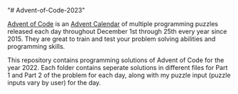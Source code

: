 "# Advent-of-Code-2023" 

[Advent of Code](https://adventofcode.com/) is an [Advent Calendar](https://en.wikipedia.org/wiki/Advent_calendar) of multiple programming puzzles released each day throughout December 1st through 25th every year since 2015. They are great to train and test your problem solving abilities and programming skills.

This repository contains programming solutions of Advent of Code for the year 2022. Each folder contains seperate solutions in different files for Part 1 and Part 2 of the problem for each day, along with my puzzle input (puzzle inputs vary by user) for the day.
